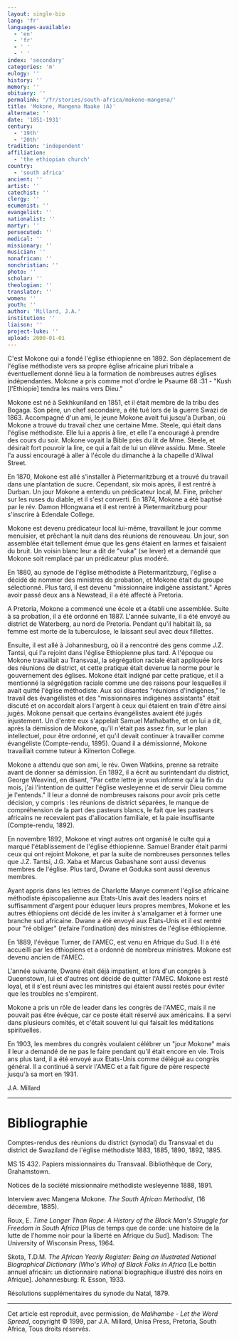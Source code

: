 ```yaml
---
layout: single-bio
lang: 'fr'
languages-available:
  - 'en'
  - 'fr'
  - ' '
  - ' '
index: 'secondary'
categories: 'm'
eulogy: ''
history: ''
memory: ''
obituary: ''
permalink: '/fr/stories/south-africa/mokone-mangena/'
title: 'Mokone, Mangena Maake (A)'
alternate: ''
date: '1851-1931'
century:
  - '19th'
  - '20th'
tradition: 'independent'
affiliation:
  - 'the ethiopian church'
country:
  - 'south africa'
ancient: ''
artist: ''
catechist: ''
clergy: ''
ecumenist: ''
evangelist: ''
nationalist: ''
martyr: ''
persecuted: ''
medical: ''
missionary: ''
musician: ''
nonafrican: ''
nonchristian: ''
photo: ''
scholar: ''
theologian: ''
translator: ''
women: ''
youth: ''
author: 'Millard, J.A.'
institution: ''
liaison: ''
project-luke: ''
upload: 2000-01-01
---
```



C'est Mokone qui a fondé l'église éthiopienne en 1892. Son déplacement de l'église méthodiste vers sa propre église africaine pluri tribale a éventuellement donné lieu à la formation de nombreuses autres églises indépendantes. Mokone a pris comme mot d'ordre le Psaume 68 :31 - "Kush [l'Ethiopie] tendra les mains vers Dieu."

Mokone est né à Sekhkuniland en 1851, et il était membre de la tribu des Bogaga. Son père, un chef secondaire, a été tué lors de la guerre Swazi de 1863. Accompagné d'un ami, le jeune Mokone avait fui jusqu'à Durban, où Mokone a trouvé du travail chez une certaine Mme. Steele, qui était dans l'église méthodiste. Elle lui a appris à lire, et elle l'a encouragé à prendre des cours du soir. Mokone voyait la Bible près du lit de Mme. Steele, et désirait fort pouvoir la lire, ce qui a fait de lui un élève assidu. Mme. Steele l'a aussi encouragé à aller à l'école du dimanche à la chapelle d'Aliwal Street.

En 1870, Mokone est allé s'installer à Pietermaritzburg et a trouvé du travail dans une plantation de sucre. Cependant, six mois après, il est rentré à Durban. Un jour Mokone a entendu un prédicateur local, M. Fine, prêcher sur les ruses du diable, et il s'est converti. En 1874, Mokone a été baptisé par le rév. Damon Hlongwana et il est rentré à Pietermaritzburg pour s'inscrire à Edendale College.

Mokone est devenu prédicateur local lui-même, travaillant le jour comme menuisier, et prêchant la nuit dans des réunions de renouveau. Un jour, son assemblée était tellement émue que les gens étaient en larmes et faisaient du bruit. Un voisin blanc leur a dit de "vuka" (se lever) et a demandé que Mokone soit remplacé par un prédicateur plus modéré.

En 1880, au synode de l'église méthodiste à Pietermaritzburg, l'église a décidé de nommer des ministres de probation, et Mokone était du groupe sélectionné. Plus tard, il est devenu "missionnaire indigène assistant." Après avoir passé deux ans à Newstead, il a été affecté à Pretoria.

A Pretoria, Mokone a commencé une école et a établi une assemblée. Suite à sa probation, il a été ordonné en 1887. L'année suivante, il a été envoyé au district de Waterberg, au nord de Pretoria. Pendant qu'il habitait là, sa femme est morte de la tuberculose, le laissant seul avec deux fillettes.

Ensuite, il est allé à Johannesburg, où il a rencontré des gens comme J.Z. Tantsi, qui l'a rejoint dans l'église Ethiopienne plus tard. A l'époque ou Mokone travaillait au Transvaal, la ségrégation raciale était appliquée lors des réunions de district, et cette pratique était devenue la norme pour le gouvernement des églises. Mokone était indigné par cette pratique, et il a mentionné la ségrégation raciale comme une des raisons pour lesquelles il avait quitté l'église méthodiste. Aux soi disantes "réunions d'indigènes," le travail des évangélistes et des "missionnaires indigènes assistants" était discuté et on accordait alors l'argent à ceux qui étaient en train d'être ainsi jugés. Mokone pensait que certains évangélistes avaient été jugés injustement. Un d'entre eux s'appelait Samuel Mathabathe, et on lui a dit, après la démission de Mokone, qu'il n'était pas assez fin, sur le plan intellectuel, pour être ordonné, et qu'il devait continuer à travailler comme évangéliste (Compte-rendu, 1895). Quand il a démissionné, Mokone travaillait comme tuteur à Kilnerton College.

Mokone a attendu que son ami, le rév. Owen Watkins, prenne sa retraite avant de donner sa démission. En 1892, il a écrit au surintendant du district, George Weavind, en disant, "Par cette lettre je vous informe qu'à la fin du mois, j'ai l'intention de quitter l'église wesleyenne et de servir Dieu comme je l'entends." Il leur a donné de nombreuses raisons pour avoir pris cette décision, y compris : les réunions de district séparées, le manque de compréhension de la part des pasteurs blancs, le fait que les pasteurs africains ne recevaient pas d'allocation familiale, et la paie insuffisante (Compte-rendu, 1892).

En novembre 1892, Mokone et vingt autres ont organisé le culte qui a marqué l'établissement de l'église éthiopienne. Samuel Brander était parmi ceux qui ont rejoint Mokone, et par la suite de nombreuses personnes telles que J.Z. Tantsi, J.G. Xaba et Marcus Gabashane sont aussi devenus membres de l'église. Plus tard, Dwane et Goduka sont aussi devenus membres.

Ayant appris dans les lettres de Charlotte Manye comment l'église africaine méthodiste épiscopalienne aux Etats-Unis avait des leaders noirs et suffisamment d'argent pour éduquer leurs propres membres, Mokone et les autres éthiopiens ont décidé de les inviter à s'amalgamer et à former une branche sud africaine. Dwane a été envoyé aux Etats-Unis et il est rentré pour "ré obliger" (refaire l'ordination) des ministres de l'église éthiopienne.

En 1889, l'évêque Turner, de l'AMEC, est venu en Afrique du Sud. Il a été accueilli par les éthiopiens et a ordonné de nombreux ministres. Mokone est devenu ancien de l'AMEC.

L'année suivante, Dwane était déjà impatient, et lors d'un congrès à Queenstown, lui et d'autres ont décidé de quitter l'AMEC. Mokone est resté loyal, et il s'est réuni avec les ministres qui étaient aussi restés pour éviter que les troubles ne s'empirent.

Mokone a pris un rôle de leader dans les congrès de l'AMEC, mais il ne pouvait pas être évêque, car ce poste était réservé aux américains. Il a servi dans plusieurs comités, et c'était souvent lui qui faisait les méditations spirituelles.

En 1903, les membres du congrès voulaient célébrer un "jour Mokone" mais il leur a demandé de ne pas le faire pendant qu'il était encore en vie. Trois ans plus tard, il a été envoyé aux Etats-Unis comme délégué au congrès général. Il a continué à servir l'AMEC et a fait figure de père respecté jusqu'à sa mort en 1931.

J.A. Millard

---

# Bibliographie

Comptes-rendus des réunions du district (synodal) du Transvaal et du district de Swaziland de l'église méthodiste 1883, 1885, 1890, 1892, 1895.

MS 15 432. Papiers missionnaires du Transvaal. Bibliothèque de Cory, Grahamstown.

Notices de la société missionnaire méthodiste wesleyenne 1888, 1891.

Interview avec Mangena Mokone. *The South African Methodist*, (16 décembre, 1885).

Roux, E. *Time Longer Than Rope: A History of the Black Man's Struggle for Freedom in South Africa* [Plus de temps que de corde: une histoire de la lutte de l'homme noir pour la liberté en Afrique du Sud]. Madison: The University of Wisconsin Press, 1964.

Skota, T.D.M. *The African Yearly Register: Being an Illustrated National Biographical Dictionary (Who's Who) of Black Folks in Africa* [Le bottin annuel africain: un dictionnaire national biographique illustré des noirs en Afrique]. Johannesburg: R. Esson, 1933.

Résolutions supplémentaires du synode du Natal, 1879.

---

Cet article est reproduit, avec permission, de *Malihambe - Let the Word Spread*, copyright © 1999, par J.A. Millard, Unisa Press, Pretoria, South Africa, Tous droits réservés.